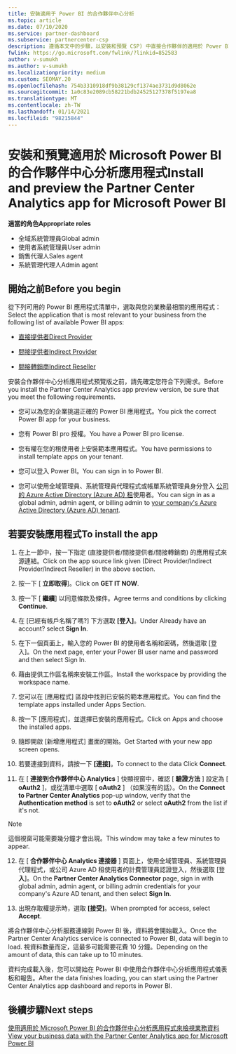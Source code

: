 ```yaml
---
title: 安裝適用于 Power BI 的合作夥伴中心分析
ms.topic: article
ms.date: 07/10/2020
ms.service: partner-dashboard
ms.subservice: partnercenter-csp
description: 遵循本文中的步驟，以安裝和預覽 CSP) 中直接合作夥伴的適用於 Power BI 的合作夥伴中心分析應用程式 (。
fwlink: https://go.microsoft.com/fwlink/?linkid=852583
author: v-sumukh
ms.author: v-sumukh
ms.localizationpriority: medium
ms.custom: SEOMAY.20
ms.openlocfilehash: 754b3310918df9b38129cf1374ae3731d9d8062e
ms.sourcegitcommit: 1a0c83e2089cb58221bdb24525127378f5197ea8
ms.translationtype: MT
ms.contentlocale: zh-TW
ms.lasthandoff: 01/14/2021
ms.locfileid: "98215844"
---
```

# <a name="install-and-preview-the-partner-center-analytics-app-for-microsoft-power-bi"></a><span data-ttu-id="dd540-103">安裝和預覽適用於 Microsoft Power BI 的合作夥伴中心分析應用程式</span><span class="sxs-lookup"><span data-stu-id="dd540-103">Install and preview the Partner Center Analytics app for Microsoft Power BI</span></span>


<span data-ttu-id="dd540-104">**適當的角色**</span><span class="sxs-lookup"><span data-stu-id="dd540-104">**Appropriate roles**</span></span>
-   <span data-ttu-id="dd540-105">全域系統管理員</span><span class="sxs-lookup"><span data-stu-id="dd540-105">Global admin</span></span>
-   <span data-ttu-id="dd540-106">使用者系統管理員</span><span class="sxs-lookup"><span data-stu-id="dd540-106">User admin</span></span>
-   <span data-ttu-id="dd540-107">銷售代理人</span><span class="sxs-lookup"><span data-stu-id="dd540-107">Sales agent</span></span>
-   <span data-ttu-id="dd540-108">系統管理代理人</span><span class="sxs-lookup"><span data-stu-id="dd540-108">Admin agent</span></span>

## <a name="before-you-begin"></a><span data-ttu-id="dd540-109">開始之前</span><span class="sxs-lookup"><span data-stu-id="dd540-109">Before you begin</span></span>

<span data-ttu-id="dd540-110">從下列可用的 Power BI 應用程式清單中，選取與您的業務最相關的應用程式：</span><span class="sxs-lookup"><span data-stu-id="dd540-110">Select the application that is most relevant to your business from the following list of available Power BI apps:</span></span>
- [<span data-ttu-id="dd540-111">直接提供者</span><span class="sxs-lookup"><span data-stu-id="dd540-111">Direct Provider</span></span>](https://appsource.microsoft.com/product/power-bi/partnercenteranalytics.direct_provider_partner_analytics)

- [<span data-ttu-id="dd540-112">間接提供者</span><span class="sxs-lookup"><span data-stu-id="dd540-112">Indirect Provider</span></span>](https://appsource.microsoft.com/product/power-bi/partnercenteranalytics.indirect_provider_partner_analytics)

- [<span data-ttu-id="dd540-113">間接轉銷商</span><span class="sxs-lookup"><span data-stu-id="dd540-113">Indirect Reseller</span></span>](https://appsource.microsoft.com/product/power-bi/partnercenteranalytics.indirect_reseller_partner_analytics)

<span data-ttu-id="dd540-114">安裝合作夥伴中心分析應用程式預覽版之前，請先確定您符合下列需求。</span><span class="sxs-lookup"><span data-stu-id="dd540-114">Before you install the Partner Center Analytics app preview version, be sure that you meet the following requirements.</span></span>

- <span data-ttu-id="dd540-115">您可以為您的企業挑選正確的 Power BI 應用程式。</span><span class="sxs-lookup"><span data-stu-id="dd540-115">You pick the correct Power BI app for your business.</span></span>

- <span data-ttu-id="dd540-116">您有 Power BI pro 授權。</span><span class="sxs-lookup"><span data-stu-id="dd540-116">You have a Power BI pro license.</span></span>

- <span data-ttu-id="dd540-117">您有權在您的租使用者上安裝範本應用程式。</span><span class="sxs-lookup"><span data-stu-id="dd540-117">You have permissions to install template apps on your tenant.</span></span>

- <span data-ttu-id="dd540-118">您可以登入 Power BI。</span><span class="sxs-lookup"><span data-stu-id="dd540-118">You can sign in to Power BI.</span></span>

- <span data-ttu-id="dd540-119">您可以使用全域管理員、系統管理員代理程式或帳單系統管理員身分登入 [公司的 Azure Active Directory (Azure AD) 租](azure-active-directory-tenants-and-partner-center.md)使用者。</span><span class="sxs-lookup"><span data-stu-id="dd540-119">You can sign in as a global admin, admin agent, or billing admin to [your company's Azure Active Directory (Azure AD) tenant](azure-active-directory-tenants-and-partner-center.md).</span></span>

## <a name="to-install-the-app"></a><span data-ttu-id="dd540-120">若要安裝應用程式</span><span class="sxs-lookup"><span data-stu-id="dd540-120">To install the app</span></span>

1. <span data-ttu-id="dd540-121">在上一節中，按一下指定 (直接提供者/間接提供者/間接轉銷商) 的應用程式來源連結。</span><span class="sxs-lookup"><span data-stu-id="dd540-121">Click on the app source link given (Direct Provider/Indirect Provider/Indirect Reseller) in the above section.</span></span>

2. <span data-ttu-id="dd540-122">按一下 [ **立即取得**]。</span><span class="sxs-lookup"><span data-stu-id="dd540-122">Click on **GET IT NOW**.</span></span> 

3. <span data-ttu-id="dd540-123">按一下 [ **繼續**] 以同意條款及條件。</span><span class="sxs-lookup"><span data-stu-id="dd540-123">Agree terms and conditions by clicking **Continue**.</span></span>

4. <span data-ttu-id="dd540-124">在 \[已經有帳戶名稱了嗎?\] 下方選取 **\[登入\]**。</span><span class="sxs-lookup"><span data-stu-id="dd540-124">Under Already have an account? select **Sign In**.</span></span>

5. <span data-ttu-id="dd540-125">在下一個頁面上，輸入您的 Power BI 的使用者名稱和密碼，然後選取 \[登入\]。</span><span class="sxs-lookup"><span data-stu-id="dd540-125">On the next page, enter your Power BI user name and password and then select Sign In.</span></span>

6. <span data-ttu-id="dd540-126">藉由提供工作區名稱來安裝工作區。</span><span class="sxs-lookup"><span data-stu-id="dd540-126">Install the workspace by providing the workspace name.</span></span>

7. <span data-ttu-id="dd540-127">您可以在 [應用程式] 區段中找到已安裝的範本應用程式。</span><span class="sxs-lookup"><span data-stu-id="dd540-127">You can find the template apps installed under Apps Section.</span></span>

8. <span data-ttu-id="dd540-128">按一下 [應用程式]，並選擇已安裝的應用程式。</span><span class="sxs-lookup"><span data-stu-id="dd540-128">Click on Apps and choose the installed apps.</span></span>

9. <span data-ttu-id="dd540-129">隨即開啟 [新增應用程式] 畫面的開始。</span><span class="sxs-lookup"><span data-stu-id="dd540-129">Get Started with your new app screen opens.</span></span>

10. <span data-ttu-id="dd540-130">若要連接到資料，請按一下 **[連接]**。</span><span class="sxs-lookup"><span data-stu-id="dd540-130">To connect to the data Click **Connect**.</span></span>

11. <span data-ttu-id="dd540-131">在 [ **連接到合作夥伴中心 Analytics** ] 快顯視窗中，確認 [ **驗證方法** ] 設定為 [ **oAuth2** ]，或從清單中選取 [ **oAuth2** ] （如果沒有的話）。</span><span class="sxs-lookup"><span data-stu-id="dd540-131">On the **Connect to Partner Center Analytics** pop-up window, verify that the **Authentication method** is set to **oAuth2** or select **oAuth2** from the list if it's not.</span></span> 

> [!NOTE]  
>  <span data-ttu-id="dd540-132">這個視窗可能需要幾分鐘才會出現。</span><span class="sxs-lookup"><span data-stu-id="dd540-132">This window may take a few minutes to appear.</span></span>

12. <span data-ttu-id="dd540-133">在 [ **合作夥伴中心 Analytics 連接器** ] 頁面上，使用全域管理員、系統管理員代理程式，或公司 Azure AD 租使用者的計費管理員認證登入，然後選取 [登 **入**]。</span><span class="sxs-lookup"><span data-stu-id="dd540-133">On the **Partner Center Analytics Connector** page, sign in with global admin, admin agent, or billing admin credentials for your company's Azure AD tenant, and then select **Sign In**.</span></span>
 
13. <span data-ttu-id="dd540-134">出現存取權提示時，選取 **\[接受\]**。</span><span class="sxs-lookup"><span data-stu-id="dd540-134">When prompted for access, select **Accept**.</span></span> 

<span data-ttu-id="dd540-135">將合作夥伴中心分析服務連線到 Power BI 後，資料將會開始載入。</span><span class="sxs-lookup"><span data-stu-id="dd540-135">Once the Partner Center Analytics service is connected to Power BI, data will begin to load.</span></span> <span data-ttu-id="dd540-136">視資料數量而定，這最多可能需要花費 10 分鐘。</span><span class="sxs-lookup"><span data-stu-id="dd540-136">Depending on the amount of data, this can take up to 10 minutes.</span></span> 

<span data-ttu-id="dd540-137">資料完成載入後，您可以開始在 Power BI 中使用合作夥伴中心分析應用程式儀表板和報告。</span><span class="sxs-lookup"><span data-stu-id="dd540-137">After the data finishes loading, you can start using the Partner Center Analytics app dashboard and reports in Power BI.</span></span>

## <a name="next-steps"></a><span data-ttu-id="dd540-138">後續步驟</span><span class="sxs-lookup"><span data-stu-id="dd540-138">Next steps</span></span>

[<span data-ttu-id="dd540-139">使用適用於 Microsoft Power BI 的合作夥伴中心分析應用程式來檢視業務資料</span><span class="sxs-lookup"><span data-stu-id="dd540-139">View your business data with the Partner Center Analytics app for Microsoft Power BI</span></span>](power-bi-app-for-direct-partners-use.md)

